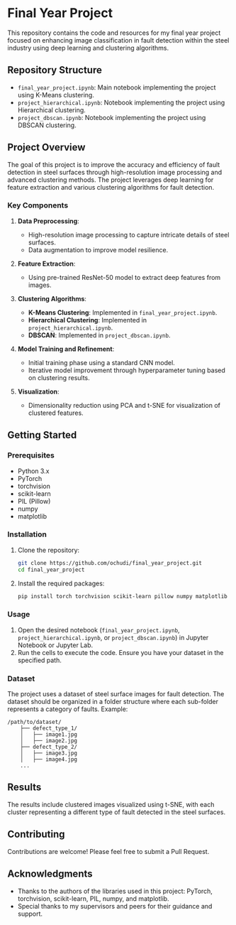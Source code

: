 # Final Year Project

This repository contains the code and resources for my final year project focused on enhancing image classification in fault detection within the steel industry using deep learning and clustering algorithms.

## Repository Structure

- `final_year_project.ipynb`: Main notebook implementing the project using K-Means clustering.
- `project_hierarchical.ipynb`: Notebook implementing the project using Hierarchical clustering.
- `project_dbscan.ipynb`: Notebook implementing the project using DBSCAN clustering.

## Project Overview

The goal of this project is to improve the accuracy and efficiency of fault detection in steel surfaces through high-resolution image processing and advanced clustering methods. The project leverages deep learning for feature extraction and various clustering algorithms for fault detection.

### Key Components

1. **Data Preprocessing**:
   - High-resolution image processing to capture intricate details of steel surfaces.
   - Data augmentation to improve model resilience.

2. **Feature Extraction**:
   - Using pre-trained ResNet-50 model to extract deep features from images.

3. **Clustering Algorithms**:
   - **K-Means Clustering**: Implemented in `final_year_project.ipynb`.
   - **Hierarchical Clustering**: Implemented in `project_hierarchical.ipynb`.
   - **DBSCAN**: Implemented in `project_dbscan.ipynb`.

4. **Model Training and Refinement**:
   - Initial training phase using a standard CNN model.
   - Iterative model improvement through hyperparameter tuning based on clustering results.

5. **Visualization**:
   - Dimensionality reduction using PCA and t-SNE for visualization of clustered features.

## Getting Started

### Prerequisites

- Python 3.x
- PyTorch
- torchvision
- scikit-learn
- PIL (Pillow)
- numpy
- matplotlib

### Installation

1. Clone the repository:
    ```bash
    git clone https://github.com/ochudi/final_year_project.git
    cd final_year_project
    ```

2. Install the required packages:
    ```bash
    pip install torch torchvision scikit-learn pillow numpy matplotlib
    ```

### Usage

1. Open the desired notebook (`final_year_project.ipynb`, `project_hierarchical.ipynb`, or `project_dbscan.ipynb`) in Jupyter Notebook or Jupyter Lab.
2. Run the cells to execute the code. Ensure you have your dataset in the specified path.

### Dataset

The project uses a dataset of steel surface images for fault detection. The dataset should be organized in a folder structure where each sub-folder represents a category of faults. Example:

```
/path/to/dataset/
    ├── defect_type_1/
    │   ├── image1.jpg
    │   ├── image2.jpg
    ├── defect_type_2/
    │   ├── image3.jpg
    │   ├── image4.jpg
    ...
```

## Results

The results include clustered images visualized using t-SNE, with each cluster representing a different type of fault detected in the steel surfaces.

## Contributing

Contributions are welcome! Please feel free to submit a Pull Request.

## Acknowledgments

- Thanks to the authors of the libraries used in this project: PyTorch, torchvision, scikit-learn, PIL, numpy, and matplotlib.
- Special thanks to my supervisors and peers for their guidance and support.
